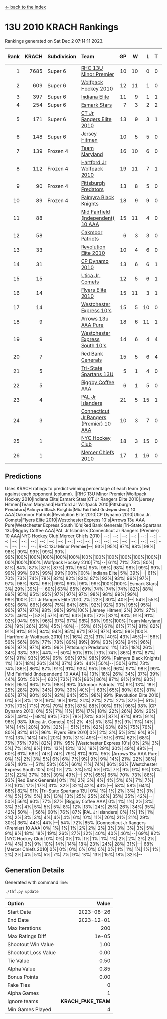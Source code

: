 [<- back to the index](readme.md)
# 13U 2010 KRACH Rankings
Rankings generated on Sat Dec  2 07:14:11 2023.

Rank|KRACH|Subdivision|Team|GP|W|L|T|OTW|OTL|SoS|Exp Wins|Win Diff
---:|---:|:---|:---|---:|---:|---:|---:|---:|---:|---:|---:|---:
1|7685|Super 6|[RHC 13U Minor Premier](https://gamesheetstats.com/seasons/3664/teams/140959/schedule)|10|10|0|0|1|0|115|10.8|-0.0
2|609|Super 6|[Wolfpack Hockey 2010](https://gamesheetstats.com/seasons/3664/teams/140960/schedule)|12|11|1|0|0|1|62|11.9|0.0
3|397|Super 6|[Indiana Elite](https://gamesheetstats.com/seasons/3664/teams/144350/schedule)|11|9|1|1|0|0|77|10.4|0.0
4|254|Super 6|[Esmark Stars](https://gamesheetstats.com/seasons/3664/teams/140972/schedule)|7|3|2|2|0|0|1105|4.9|0.0
5|171|Super 6|[CT Jr Rangers Elite 2010](https://gamesheetstats.com/seasons/3664/teams/140955/schedule)|13|9|3|1|1|0|602|10.4|0.0
6|148|Super 6|[Jersey Hitmen](https://gamesheetstats.com/seasons/3664/teams/140961/schedule)|10|5|5|0|1|1|857|5.9|0.0
7|139|Frozen 4|[Team Maryland](https://gamesheetstats.com/seasons/3664/teams/140976/schedule)|16|10|6|0|1|0|962|10.9|0.0
8|112|Frozen 4|[Hartford Jr Wolfpack 2010](https://gamesheetstats.com/seasons/3664/teams/140957/schedule)|19|11|7|1|0|2|874|12.4|0.0
9|90|Frozen 4|[Pittsburgh Predators](https://gamesheetstats.com/seasons/3664/teams/140974/schedule)|13|8|5|0|0|0|113|8.9|0.0
10|89|Frozen 4|[Palmyra Black Knights](https://gamesheetstats.com/seasons/3664/teams/140973/schedule)|18|9|9|0|0|0|934|9.9|0.0
11|88||[Mid Fairfield (Independent) 10 AAA](https://gamesheetstats.com/seasons/3664/teams/140956/schedule)|15|11|4|0|2|0|99|11.9|0.0
12|58||[Oakmoor Patriots](https://gamesheetstats.com/seasons/3664/teams/162748/schedule)|6|3|3|0|0|0|141|3.9|0.0
13|33||[Revolution Elite 2010](https://gamesheetstats.com/seasons/3664/teams/140975/schedule)|10|4|6|0|0|0|116|4.9|0.0
14|31||[CP Dynamo 2010](https://gamesheetstats.com/seasons/3664/teams/140968/schedule)|13|6|6|1|0|1|105|7.4|0.0
15|15||[Utica Jr. Comets](https://gamesheetstats.com/seasons/3664/teams/140970/schedule)|12|5|6|1|2|0|51|6.4|0.0
16|14||[Flyers Elite 2010](https://gamesheetstats.com/seasons/3664/teams/140963/schedule)|15|11|3|1|0|0|7|12.4|0.0
17|14||[Westchester Express 10's](https://gamesheetstats.com/seasons/3664/teams/140967/schedule)|15|5|10|0|0|0|538|5.9|0.0
18|9||[Arrows 13u AAA Pure](https://gamesheetstats.com/seasons/3664/teams/140965/schedule)|18|6|11|1|0|0|104|7.4|0.0
19|9||[Westchester Express South 10's](https://gamesheetstats.com/seasons/3664/teams/140971/schedule)|14|6|4|4|0|1|17|8.9|0.0
20|7||[Red Bank Generals](https://gamesheetstats.com/seasons/3664/teams/140962/schedule)|15|5|6|4|0|1|13|7.9|0.0
21|5||[Tri-State Spartans 13U](https://gamesheetstats.com/seasons/3664/teams/144349/schedule)|5|1|4|0|1|0|93|1.9|0.0
22|5||[Biggby Coffee AAA](https://gamesheetstats.com/seasons/3664/teams/144347/schedule)|6|1|5|0|0|1|136|1.9|0.0
23|4||[PAL Jr Islanders](https://gamesheetstats.com/seasons/3664/teams/140969/schedule)|21|5|15|1|0|0|53|6.4|0.0
24|3||[Connecticut Jr Rangers (Premier) 10 AAA](https://gamesheetstats.com/seasons/3664/teams/140958/schedule)|10|3|7|0|0|0|26|3.9|0.0
25|1||[NYC Hockey Club](https://gamesheetstats.com/seasons/3664/teams/140966/schedule)|18|3|15|0|0|1|56|3.9|0.0
26|1||[Mercer Chiefs 2010](https://gamesheetstats.com/seasons/3664/teams/140964/schedule)|17|1|16|0|0|0|19|1.9|0.0

## Predictions
Uses KRACH ratings to predict winning percentage of each team (row) against each opponent (column).
||RHC 13U Minor Premier|Wolfpack Hockey 2010|Indiana Elite|Esmark Stars|CT Jr Rangers Elite 2010|Jersey Hitmen|Team Maryland|Hartford Jr Wolfpack 2010|Pittsburgh Predators|Palmyra Black Knights|Mid Fairfield (Independent) 10 AAA|Oakmoor Patriots|Revolution Elite 2010|CP Dynamo 2010|Utica Jr. Comets|Flyers Elite 2010|Westchester Express 10's|Arrows 13u AAA Pure|Westchester Express South 10's|Red Bank Generals|Tri-State Spartans 13U|Biggby Coffee AAA|PAL Jr Islanders|Connecticut Jr Rangers (Premier) 10 AAA|NYC Hockey Club|Mercer Chiefs 2010
| --: | --: | --: | --: | --: | --: | --: | --: | --: | --: | --: | --: | --: | --: | --: | --: | --: | --: | --: | --: | --: | --: | --: | --: | --: | --: | --: 
|RHC 13U Minor Premier|--| 93%| 95%| 97%| 98%| 98%| 98%| 99%| 99%| 99%| 99%| 99%|100%|100%|100%|100%|100%|100%|100%|100%|100%|100%|100%|100%|100%|100%
|Wolfpack Hockey 2010|  7%|--| 61%| 71%| 78%| 80%| 81%| 84%| 87%| 87%| 87%| 91%| 95%| 95%| 98%| 98%| 98%| 99%| 99%| 99%| 99%| 99%| 99%| 99%|100%|100%
|Indiana Elite|  5%| 39%|--| 61%| 70%| 73%| 74%| 78%| 82%| 82%| 82%| 87%| 92%| 93%| 96%| 97%| 97%| 98%| 98%| 98%| 99%| 99%| 99%| 99%|100%|100%
|Esmark Stars|  3%| 29%| 39%|--| 60%| 63%| 65%| 69%| 74%| 74%| 74%| 82%| 88%| 89%| 95%| 95%| 95%| 97%| 97%| 97%| 98%| 98%| 99%| 99%| 99%|100%
|CT Jr Rangers Elite 2010|  2%| 22%| 30%| 40%|--| 54%| 55%| 60%| 66%| 66%| 66%| 75%| 84%| 85%| 92%| 92%| 93%| 95%| 95%| 96%| 97%| 97%| 98%| 98%| 99%|100%
|Jersey Hitmen|  2%| 20%| 27%| 37%| 46%|--| 52%| 57%| 62%| 63%| 63%| 72%| 82%| 83%| 91%| 91%| 92%| 94%| 95%| 96%| 97%| 97%| 98%| 98%| 99%|100%
|Team Maryland|  2%| 19%| 26%| 35%| 45%| 48%|--| 55%| 61%| 61%| 61%| 71%| 81%| 82%| 91%| 91%| 91%| 94%| 94%| 95%| 97%| 97%| 97%| 98%| 99%|100%
|Hartford Jr Wolfpack 2010|  1%| 16%| 22%| 31%| 40%| 43%| 45%|--| 56%| 56%| 56%| 66%| 77%| 78%| 89%| 89%| 89%| 93%| 93%| 94%| 96%| 96%| 97%| 97%| 99%| 99%
|Pittsburgh Predators|  1%| 13%| 18%| 26%| 34%| 38%| 39%| 44%|--| 50%| 50%| 61%| 73%| 74%| 86%| 87%| 87%| 91%| 91%| 93%| 95%| 95%| 96%| 97%| 98%| 99%
|Palmyra Black Knights|  1%| 13%| 18%| 26%| 34%| 37%| 39%| 44%| 50%|--| 50%| 61%| 73%| 74%| 86%| 86%| 87%| 91%| 91%| 93%| 95%| 95%| 96%| 97%| 98%| 99%
|Mid Fairfield (Independent) 10 AAA|  1%| 13%| 18%| 26%| 34%| 37%| 39%| 44%| 50%| 50%|--| 60%| 73%| 74%| 86%| 86%| 87%| 91%| 91%| 93%| 95%| 95%| 96%| 97%| 98%| 99%
|Oakmoor Patriots|  1%|  9%| 13%| 18%| 25%| 28%| 29%| 34%| 39%| 39%| 40%|--| 63%| 65%| 80%| 80%| 81%| 86%| 87%| 90%| 92%| 92%| 94%| 95%| 98%| 99%
|Revolution Elite 2010|  0%|  5%|  8%| 12%| 16%| 18%| 19%| 23%| 27%| 27%| 27%| 37%|--| 51%| 70%| 70%| 71%| 79%| 79%| 83%| 87%| 88%| 90%| 91%| 96%| 98%
|CP Dynamo 2010|  0%|  5%|  7%| 11%| 15%| 17%| 18%| 22%| 26%| 26%| 26%| 35%| 49%|--| 68%| 69%| 70%| 78%| 78%| 83%| 87%| 87%| 89%| 91%| 96%| 98%
|Utica Jr. Comets|  0%|  2%|  4%|  5%|  8%|  9%|  9%| 11%| 14%| 14%| 14%| 20%| 30%| 32%|--| 51%| 51%| 62%| 63%| 69%| 75%| 76%| 80%| 82%| 91%| 96%
|Flyers Elite 2010|  0%|  2%|  3%|  5%|  8%|  9%|  9%| 11%| 13%| 14%| 14%| 20%| 30%| 31%| 49%|--| 51%| 61%| 62%| 68%| 75%| 75%| 79%| 82%| 91%| 95%
|Westchester Express 10's|  0%|  2%|  3%|  5%|  7%|  8%|  9%| 11%| 13%| 13%| 13%| 19%| 29%| 30%| 49%| 49%|--| 60%| 61%| 68%| 74%| 74%| 79%| 81%| 90%| 95%
|Arrows 13u AAA Pure|  0%|  1%|  2%|  3%|  5%|  6%|  6%|  7%|  9%|  9%|  9%| 14%| 21%| 22%| 38%| 39%| 40%|--| 51%| 58%| 65%| 66%| 71%| 74%| 86%| 93%
|Westchester Express South 10's|  0%|  1%|  2%|  3%|  5%|  5%|  6%|  7%|  9%|  9%|  9%| 13%| 21%| 22%| 37%| 38%| 39%| 49%|--| 57%| 65%| 65%| 70%| 73%| 86%| 93%
|Red Bank Generals|  0%|  1%|  2%|  3%|  4%|  4%|  5%|  6%|  7%|  7%|  7%| 10%| 17%| 17%| 31%| 32%| 32%| 42%| 43%|--| 58%| 58%| 64%| 68%| 82%| 91%
|Tri-State Spartans 13U|  0%|  1%|  1%|  2%|  3%|  3%|  3%|  4%|  5%|  5%|  5%|  8%| 13%| 13%| 25%| 25%| 26%| 35%| 35%| 42%|--| 50%| 56%| 60%| 77%| 87%
|Biggby Coffee AAA|  0%|  1%|  1%|  2%|  3%|  3%|  3%|  4%|  5%|  5%|  5%|  8%| 12%| 13%| 24%| 25%| 26%| 34%| 35%| 42%| 50%|--| 56%| 60%| 76%| 87%
|PAL Jr Islanders|  0%|  1%|  1%|  1%|  2%|  2%|  3%|  3%|  4%|  4%|  4%|  6%| 10%| 11%| 20%| 21%| 21%| 29%| 30%| 36%| 44%| 44%|--| 54%| 72%| 85%
|Connecticut Jr Rangers (Premier) 10 AAA|  0%|  1%|  1%|  1%|  2%|  2%|  2%|  3%|  3%|  3%|  3%|  5%|  9%|  9%| 18%| 18%| 19%| 26%| 27%| 32%| 40%| 40%| 46%|--| 69%| 82%
|NYC Hockey Club|  0%|  0%|  0%|  1%|  1%|  1%|  1%|  1%|  2%|  2%|  2%|  2%|  4%|  4%|  9%|  9%| 10%| 14%| 14%| 18%| 23%| 24%| 28%| 31%|--| 68%
|Mercer Chiefs 2010|  0%|  0%|  0%|  0%|  0%|  0%|  0%|  1%|  1%|  1%|  1%|  1%|  2%|  2%|  4%|  5%|  5%|  7%|  7%|  9%| 13%| 13%| 15%| 18%| 32%|--

## Generation Details

Generated with command line:
```
./thf.py update
```

| Option | Value |
| :----- | ----: |
| Start Date | 2023-08-26 |
| End Date | 2023-12-01 |
| Max Iterations | 200 |
| Max Ratings Diff | 1e-05 |
| Shootout Win Value | 1.00 |
| Shootout Loss Value | 0.00 |
| Tie Value | 0.50 |
| Alpha Value | 0.85 |
| Bonus Points | 0.00 |
| Fake Ties | 0 |
| Alpha Games | 1 |
| Ignore teams | __KRACH_FAKE_TEAM__ |
| Min Games Played | 4 |

